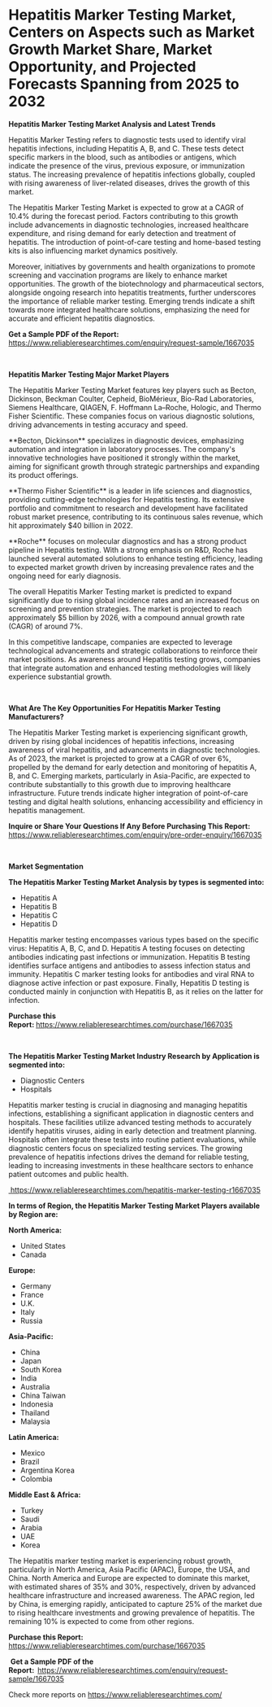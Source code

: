 <p><h1>Hepatitis Marker Testing Market, Centers on Aspects such as Market Growth Market Share, Market Opportunity, and Projected Forecasts Spanning from 2025 to 2032</h1></p><p><strong>Hepatitis Marker Testing Market Analysis and Latest Trends</strong></p>
<p><p>Hepatitis Marker Testing refers to diagnostic tests used to identify viral hepatitis infections, including Hepatitis A, B, and C. These tests detect specific markers in the blood, such as antibodies or antigens, which indicate the presence of the virus, previous exposure, or immunization status. The increasing prevalence of hepatitis infections globally, coupled with rising awareness of liver-related diseases, drives the growth of this market.</p><p>The Hepatitis Marker Testing Market is expected to grow at a CAGR of 10.4% during the forecast period. Factors contributing to this growth include advancements in diagnostic technologies, increased healthcare expenditure, and rising demand for early detection and treatment of hepatitis. The introduction of point-of-care testing and home-based testing kits is also influencing market dynamics positively. </p><p>Moreover, initiatives by governments and health organizations to promote screening and vaccination programs are likely to enhance market opportunities. The growth of the biotechnology and pharmaceutical sectors, alongside ongoing research into hepatitis treatments, further underscores the importance of reliable marker testing. Emerging trends indicate a shift towards more integrated healthcare solutions, emphasizing the need for accurate and efficient hepatitis diagnostics.</p></p>
<p><strong>Get a Sample PDF of the Report:&nbsp;</strong> <a href="https://www.reliableresearchtimes.com/enquiry/request-sample/1667035?utm_campaign=3040&utm_medium=2&utm_source=Github&utm_content=ia&utm_term=08032025&utm_id=hepatitis-marker-testing">https://www.reliableresearchtimes.com/enquiry/request-sample/1667035</a></p>
<p>&nbsp;</p>
<p><strong>Hepatitis Marker Testing Major Market Players</strong></p>
<p><p>The Hepatitis Marker Testing Market features key players such as Becton, Dickinson, Beckman Coulter, Cepheid, BioMérieux, Bio-Rad Laboratories, Siemens Healthcare, QIAGEN, F. Hoffmann La–Roche, Hologic, and Thermo Fisher Scientific. These companies focus on various diagnostic solutions, driving advancements in testing accuracy and speed.</p><p>**Becton, Dickinson** specializes in diagnostic devices, emphasizing automation and integration in laboratory processes. The company's innovative technologies have positioned it strongly within the market, aiming for significant growth through strategic partnerships and expanding its product offerings.</p><p>**Thermo Fisher Scientific** is a leader in life sciences and diagnostics, providing cutting-edge technologies for Hepatitis testing. Its extensive portfolio and commitment to research and development have facilitated robust market presence, contributing to its continuous sales revenue, which hit approximately $40 billion in 2022.</p><p>**Roche** focuses on molecular diagnostics and has a strong product pipeline in Hepatitis testing. With a strong emphasis on R&D, Roche has launched several automated solutions to enhance testing efficiency, leading to expected market growth driven by increasing prevalence rates and the ongoing need for early diagnosis.</p><p>The overall Hepatitis Marker Testing market is predicted to expand significantly due to rising global incidence rates and an increased focus on screening and prevention strategies. The market is projected to reach approximately $5 billion by 2026, with a compound annual growth rate (CAGR) of around 7%.</p><p>In this competitive landscape, companies are expected to leverage technological advancements and strategic collaborations to reinforce their market positions. As awareness around Hepatitis testing grows, companies that integrate automation and enhanced testing methodologies will likely experience substantial growth.</p></p>
<p>&nbsp;</p>
<p><strong>What Are The Key Opportunities For Hepatitis Marker Testing Manufacturers?</strong></p>
<p><p>The Hepatitis Marker Testing market is experiencing significant growth, driven by rising global incidences of hepatitis infections, increasing awareness of viral hepatitis, and advancements in diagnostic technologies. As of 2023, the market is projected to grow at a CAGR of over 6%, propelled by the demand for early detection and monitoring of hepatitis A, B, and C. Emerging markets, particularly in Asia-Pacific, are expected to contribute substantially to this growth due to improving healthcare infrastructure. Future trends indicate higher integration of point-of-care testing and digital health solutions, enhancing accessibility and efficiency in hepatitis management.</p></p>
<p><strong>Inquire or Share Your Questions If Any Before Purchasing This Report:</strong> <a href="https://www.reliableresearchtimes.com/enquiry/pre-order-enquiry/1667035?utm_campaign=3040&utm_medium=2&utm_source=Github&utm_content=ia&utm_term=08032025&utm_id=hepatitis-marker-testing">https://www.reliableresearchtimes.com/enquiry/pre-order-enquiry/1667035</a></p>
<p>&nbsp;</p>
<p><strong>Market Segmentation</strong></p>
<p><strong>The Hepatitis Marker Testing Market Analysis by types is segmented into:</strong></p>
<p><ul><li>Hepatitis A</li><li>Hepatitis B</li><li>Hepatitis C</li><li>Hepatitis D</li></ul></p>
<p><p>Hepatitis marker testing encompasses various types based on the specific virus: Hepatitis A, B, C, and D. Hepatitis A testing focuses on detecting antibodies indicating past infections or immunization. Hepatitis B testing identifies surface antigens and antibodies to assess infection status and immunity. Hepatitis C marker testing looks for antibodies and viral RNA to diagnose active infection or past exposure. Finally, Hepatitis D testing is conducted mainly in conjunction with Hepatitis B, as it relies on the latter for infection.</p></p>
<p><strong>Purchase this Report:&nbsp;</strong><a href="https://www.reliableresearchtimes.com/purchase/1667035?utm_campaign=3040&utm_medium=2&utm_source=Github&utm_content=ia&utm_term=08032025&utm_id=hepatitis-marker-testing">https://www.reliableresearchtimes.com/purchase/1667035</a></p>
<p>&nbsp;</p>
<p><strong>The Hepatitis Marker Testing Market Industry Research by Application is segmented into:</strong></p>
<p><ul><li>Diagnostic Centers</li><li>Hospitals</li></ul></p>
<p><p>Hepatitis marker testing is crucial in diagnosing and managing hepatitis infections, establishing a significant application in diagnostic centers and hospitals. These facilities utilize advanced testing methods to accurately identify hepatitis viruses, aiding in early detection and treatment planning. Hospitals often integrate these tests into routine patient evaluations, while diagnostic centers focus on specialized testing services. The growing prevalence of hepatitis infections drives the demand for reliable testing, leading to increasing investments in these healthcare sectors to enhance patient outcomes and public health.</p></p>
<p><a href="https://www.reliableresearchtimes.com/hepatitis-marker-testing-r1667035?utm_campaign=3040&utm_medium=2&utm_source=Github&utm_content=ia&utm_term=08032025&utm_id=hepatitis-marker-testing">&nbsp;https://www.reliableresearchtimes.com/hepatitis-marker-testing-r1667035</a></p>
<p><strong>In terms of Region, the Hepatitis Marker Testing Market Players available by Region are:</strong></p>
<p>
    <p> <strong> North America: </strong>
        <ul>
            <li>United States</li>
            <li>Canada</li>
        </ul>
        </p> 
    <p> <strong> Europe: </strong>
        <ul>
            <li>Germany</li>
            <li>France</li>
            <li>U.K.</li>
            <li>Italy</li>
            <li>Russia</li>
        </ul>
        </p> 
    <p> <strong> Asia-Pacific: </strong>
        <ul>
            <li>China</li>
            <li>Japan</li>
            <li>South Korea</li>
            <li>India</li>
            <li>Australia</li>
            <li>China Taiwan</li>
            <li>Indonesia</li>
            <li>Thailand</li>
            <li>Malaysia</li>
        </ul>
        </p> 
    <p> <strong> Latin America: </strong>
        <ul>
            <li>Mexico</li>
            <li>Brazil</li>
            <li>Argentina Korea</li>
            <li>Colombia</li>
        </ul>
        </p> 
    <p> <strong> Middle East & Africa: </strong>
        <ul>
            <li>Turkey</li>
            <li>Saudi</li>
            <li>Arabia</li>
            <li>UAE</li>
            <li>Korea</li>
        </ul>
    </p>
    </p>
<p><p>The Hepatitis marker testing market is experiencing robust growth, particularly in North America, Asia Pacific (APAC), Europe, the USA, and China. North America and Europe are expected to dominate this market, with estimated shares of 35% and 30%, respectively, driven by advanced healthcare infrastructure and increased awareness. The APAC region, led by China, is emerging rapidly, anticipated to capture 25% of the market due to rising healthcare investments and growing prevalence of hepatitis. The remaining 10% is expected to come from other regions.</p></p>
<p><strong>Purchase this Report: </strong><a href="https://www.reliableresearchtimes.com/purchase/1667035?utm_campaign=3040&utm_medium=2&utm_source=Github&utm_content=ia&utm_term=08032025&utm_id=hepatitis-marker-testing">https://www.reliableresearchtimes.com/purchase/1667035</a></p>
<p>&nbsp;<strong>Get a Sample PDF of the Report:&nbsp;&nbsp;</strong><a href="https://www.reliableresearchtimes.com/enquiry/request-sample/1667035?utm_campaign=3040&utm_medium=2&utm_source=Github&utm_content=ia&utm_term=08032025&utm_id=hepatitis-marker-testing">https://www.reliableresearchtimes.com/enquiry/request-sample/1667035</a></p>
<p><strong></strong></p>
<p>Check more reports on <a href="https://www.reliableresearchtimes.com/?utm_campaign=3040&utm_medium=2&utm_source=Github&utm_content=ia&utm_term=08032025&utm_id=hepatitis-marker-testing">https://www.reliableresearchtimes.com/</a></p>